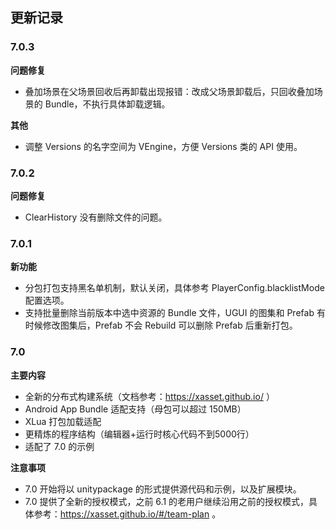 <!-- docs/changes -->
## 更新记录

### 7.0.3

**问题修复**

- 叠加场景在父场景回收后再卸载出现报错：改成父场景卸载后，只回收叠加场景的 Bundle，不执行具体卸载逻辑。

**其他**

- 调整 Versions 的名字空间为 VEngine，方便 Versions 类的 API 使用。 

### 7.0.2

**问题修复**

- ClearHistory 没有删除文件的问题。

### 7.0.1

**新功能**

- 分包打包支持黑名单机制，默认关闭，具体参考 PlayerConfig.blacklistMode 配置选项。
- 支持批量删除当前版本中选中资源的 Bundle 文件，UGUI 的图集和 Prefab 有时候修改图集后，Prefab 不会 Rebuild 可以删除 Prefab 后重新打包。

### 7.0

**主要内容**

- 全新的分布式构建系统（文档参考：https://xasset.github.io/ ）
- Android App Bundle 适配支持（母包可以超过 150MB）
- XLua 打包加载适配
- 更精炼的程序结构（编辑器+运行时核心代码不到5000行）
- 适配了 7.0 的示例

**注意事项**

- 7.0 开始将以 unitypackage 的形式提供源代码和示例，以及扩展模块。
- 7.0 提供了全新的授权模式，之前 6.1 的老用户继续沿用之前的授权模式，具体参考：https://xasset.github.io/#/team-plan 。
